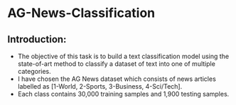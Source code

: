 # AG-News-Classification

## Introduction:
* The objective of this task is to build a text classification model using the state-of-art method to classify a dataset of text into one of multiple categories.  
* I have chosen the AG News dataset which consists of news articles labelled as [1-World, 2-Sports, 3-Business, 4-Sci/Tech].
* Each class contains 30,000 training samples and 1,900 testing samples. 
